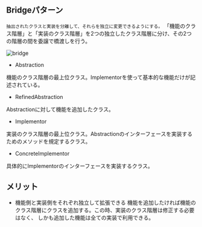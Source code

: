 ## Bridgeパターン
`抽出されたクラスと実装を分離して、それらを独立に変更できるようにする。`
「機能のクラス階層」と「実装のクラス階層」を2つの独立したクラス階層に分け、その2つの階層の間を委譲で橋渡しを行う。

![bridge](https://user-images.githubusercontent.com/20272076/81045373-062b8780-8ef1-11ea-9a94-3a7e608e4692.png)

- Abstraction

機能のクラス階層の最上位クラス。Implementorを使って基本的な機能だけが記述されている。

- RefinedAbstraction

Abstractionに対して機能を追加したクラス。

- Implementor

実装のクラス階層の最上位クラス。Abstractionのインターフェースを実装するためのメソッドを規定するクラス。

- ConcreteImplementor

具体的にImplementorのインターフェースを実装するクラス。

## メリット
- 機能側と実装側をそれぞれ独立して拡張できる
機能を追加したければ機能のクラス階層にクラスを追加する。この時、実装のクラス階層は修正する必要はなく、
しかも追加した機能は全ての実装で利用できる。
